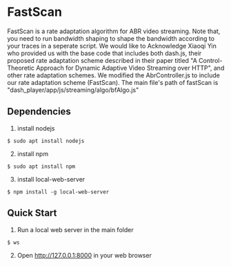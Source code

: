 # FastScan
FastScan is a rate adaptation algorithm for ABR video streaming. Note that, you need to run bandwidth shaping to shape the bandwidth according to your traces in a seperate script.
We would like to Acknowledge Xiaoqi Yin who provided us with the base code that includes both dash.js, their proposed rate adaptation scheme described in their paper titled "A Control-Theoretic Approach for Dynamic Adaptive Video Streaming over HTTP", and other rate adaptation schemes. We modified the AbrController.js to include our rate adaptation scheme (FastScan). The main file's path of fastScan is "dash_player/app/js/streaming/algo/bfAlgo.js" 

## Dependencies
1. install nodejs
```
$ sudo apt install nodejs
```
2. install npm
```
$ sudo apt install npm
```
3. install local-web-server
```
$ npm install -g local-web-server
```

## Quick Start
1. Run a local web server in the main folder
```
$ ws
```
2. Open http://127.0.0.1:8000 in your web browser
